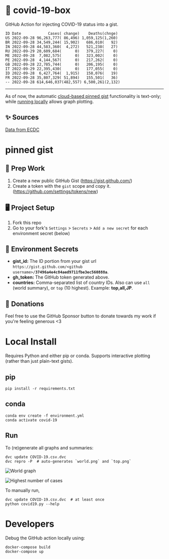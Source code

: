 # 🏥 covid-19-box

GitHub Action for injecting COVID-19 status into a gist.

```
ID Date            Cases( change)    Deaths(chnge)
US 2022-09-28 96,263,777( 86,496) 1,059,125(1,260)
BR 2022-09-28 34,549,244( 15,902)   686,010(   92)
IN 2022-09-28 44,583,360(  4,272)   521,238(   27)
RU 2022-09-29 20,609,684(      0)   379,227(    0)
ME 2022-09-28  7,082,575(      0)   323,002(    0)
PE 2022-09-28  4,144,567(      0)   217,262(    0)
GB 2022-09-28 22,785,744(      0)   206,195(    0)
IT 2022-09-29 22,395,430(      0)   177,055(    0)
ID 2022-09-28  6,427,764(  1,915)   158,076(   19)
FR 2022-09-28 35,807,329( 51,894)   155,501(   36)
-- 2022-09-28 614,646,037(482,557) 6,500,261(2,132)
```

---

As of now, the automatic [cloud-based pinned gist](#pinned-gist) functionality is text-only;
while [running locally](#local-install) allows graph plotting.

## ✨ Sources

[Data from ECDC](https://www.ecdc.europa.eu/en/publications-data/download-todays-data-geographic-distribution-covid-19-cases-worldwide)

# pinned gist

## 🎒 Prep Work
1. Create a new public GitHub Gist (https://gist.github.com/)
1. Create a token with the `gist` scope and copy it. (https://github.com/settings/tokens/new)

## 🖥 Project Setup
1. Fork this repo
1. Go to your fork's `Settings` > `Secrets` > `Add a new secret` for each environment secret (below)

## 🤫 Environment Secrets
- **gist_id:** The ID portion from your gist url `https://gist.github.com/<github username>/`**`37496a4e4c84aed9711fbe3ec560888a`**.
- **gh_token:** The GitHub token generated above.
- **countries:** Comma-separated list of country IDs. Also can use `all` (world summary), or `top` (10 highest). Example: **top,all,JP**.

## 💸 Donations

Feel free to use the GitHub Sponsor button to donate towards my work if you're feeling generous <3

# Local Install

Requires Python and either pip or conda. Supports interactive plotting (rather than just plain-text gists).

## pip

```
pip install -r requirements.txt
```

## conda

```
conda env create -f environment.yml
conda activate covid-19
```

## Run

To (re)generate all graphs and summaries:

```
dvc update COVID-19.csv.dvc
dvc repro -P  # auto-generates `world.png` and `top.png`
```

![World graph](world.png)

![Highest number of cases](top.png)

To manually run,

```
dvc update COVID-19.csv.dvc  # at least once
python covid19.py --help
```

# Developers

Debug the GitHub action locally using:

```
docker-compose build
docker-compose up
```
